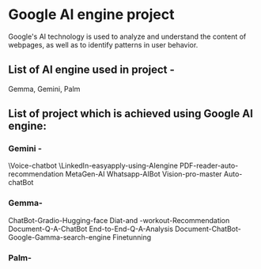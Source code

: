 # Google AI engine project
Google's AI technology is used to analyze and understand the content of webpages, as well as to identify patterns in user behavior.
## List of AI engine used in project -
Gemma, Gemini, Palm
## List of project which is achieved using Google AI engine:
### Gemini - 
\Voice-chatbot
\LinkedIn-easyapply-using-AIengine
PDF-reader-auto-recommendation
MetaGen-AI
Whatsapp-AIBot
Vision-pro-master
Auto-chatBot
### Gemma-
ChatBot-Gradio-Hugging-face
Diat-and -workout-Recommendation
Document-Q-A-ChatBot
End-to-End-Q-A-Analysis
Document-ChatBot-Google-Gamma-search-engine
Finetunning
### Palm-

